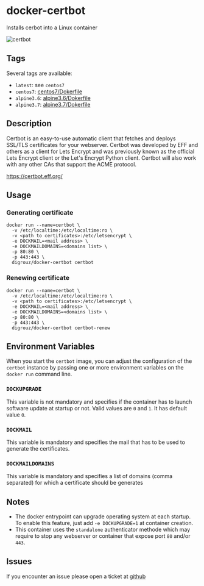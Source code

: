 # docker-certbot
Installs cerbot into a Linux container

![certbot](https://certbot.eff.org/images/certbot-logo-1A.svg)

## Tags
Several tags are available:
* `latest`: see `centos7`
* `centos7`: [centos7/Dokerfile](https://github.com/digrouz/docker-certbot/blob/centos7/Dockerfile)
* `alpine3.6`: [alpine3.6/Dokerfile](https://github.com/digrouz/docker-certbot/blob/alpine3.6/Dockerfile)
* `alpine3.7`: [alpine3.7/Dokerfile](https://github.com/digrouz/docker-certbot/blob/alpine3.7/Dockerfile)


## Description

Certbot is an easy-to-use automatic client that fetches and deploys SSL/TLS certificates for your webserver. Certbot was developed by EFF and others as a client for Lets Encrypt and was previously known as the official Lets Encrypt client or the Let's Encrypt Python client. Certbot will also work with any other CAs that support the ACME protocol.

https://certbot.eff.org/

## Usage
### Generating certificate
    docker run --name=certbot \
      -v /etc/localtime:/etc/localtime:ro \
      -v <path to certificates>:/etc/letsencrypt \
      -e DOCKMAIL=<mail address> \
      -e DOCKMAILDOMAINS=<domains list> \
      -p 80:80 \
      -p 443:443 \
      digrouz/docker-certbot certbot

### Renewing certificate
    docker run --name=certbot \
      -v /etc/localtime:/etc/localtime:ro \
      -v <path to certificates>:/etc/letsencrypt \
      -e DOCKMAIL=<mail address> \
      -e DOCKMAILDOMAINS=<domains list> \
      -p 80:80 \
      -p 443:443 \
      digrouz/docker-certbot certbot-renew


## Environment Variables

When you start the `certbot` image, you can adjust the configuration of the `certbot` instance by passing one or more environment variables on the `docker run` command line.

### `DOCKUPGRADE`

This variable is not mandatory and specifies if the container has to launch software update at startup or not. Valid values are `0` and `1`. It has default value `0`.

### `DOCKMAIL`

This variable is mandatory and specifies the mail that has to be used to generate the certificates.

### `DOCKMAILDOMAINS`

This variable is mandatory and specifies a list of domains (comma separated)  for which a certificate should be generates

## Notes

* The docker entrypoint can upgrade operating system at each startup. To enable this feature, just add `-e DOCKUPGRADE=1` at container creation.
* This container uses the `standalone` authenticator methode which  may require to stop any webserver or container that expose port `80` and/or `443`.

## Issues

If you encounter an issue please open a ticket at [github](https://github.com/digrouz/docker-certbot/issues)

